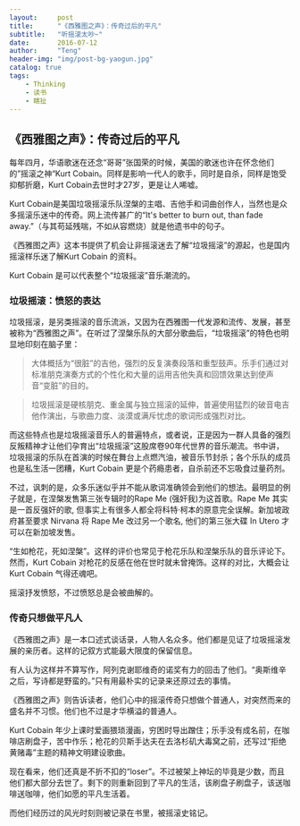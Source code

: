 ```yaml
---
layout:     post
title:      "《西雅图之声》：传奇过后的平凡"
subtitle:   "听摇滚太吵~"
date:       2016-07-12
author:     "Teng"
header-img: "img/post-bg-yaogun.jpg"
catalog: true
tags:
    - Thinking
    - 读书
    - 瞎扯
---
```


## 《西雅图之声》：传奇过后的平凡

每年四月，华语歌迷在还念“哥哥”张国荣的时候，美国的歌迷也许在怀念他们的”摇滚之神“Kurt Cobain。同样是影响一代人的歌手，同时是自杀，同样是饱受抑郁折磨，Kurt Cobain去世时才27岁，更是让人唏嘘。

Kurt Cobain是美国垃圾摇滚乐队涅槃的主唱、吉他手和词曲创作人，当然也是众多摇滚乐迷中的传奇。网上流传甚广的“It's better to burn out, than fade away.”（与其苟延残喘，不如从容燃烧）就是他遗书中的句子。

《西雅图之声》这本书提供了机会让非摇滚迷去了解“垃圾摇滚”的源起，也是国内摇滚样乐迷了解Kurt Cobain 的资料。

Kurt Cobain 是可以代表整个“垃圾摇滚”音乐潮流的。

### **垃圾摇滚：愤怒的表达**

垃圾摇滚，是另类摇滚的音乐流派，又因为在西雅图一代发源和流传、发展，甚至被称为“西雅图之声”。在听过了涅槃乐队的大部分歌曲后，“垃圾摇滚”的特色也明显地印刻在脑子里：

> 大体概括为“很脏”的吉他，强烈的反复演奏段落和重型鼓声。乐手们通过对标准朋克演奏方式的个性化和大量的运用吉他失真和回馈效果达到使声音“变脏”的目的。

> 垃圾摇滚是硬核朋克、重金属与独立摇滚的延伸，普遍使用猛烈的破音电吉他作演出，与歌曲力度、淡漠或满斥忧虑的歌词形成强烈对比。

而这些特点也是垃圾摇滚音乐人的普遍特点，或者说，正是因为一群人具备的强烈反叛精神才让他们孕育出“垃圾摇滚”这股席卷90年代世界的音乐潮流。书中讲，垃圾摇滚的乐队在首演的时候在舞台上点燃汽油，被音乐节封杀；各个乐队的成员也是私生活一团糟，Kurt Cobain 更是个药瘾患者，自杀前还不忘吸食过量药剂。

不过，讽刺的是，众多乐迷似乎并不能从歌词准确领会到他们的想法。最明显的例子就是，在涅槃发售第三张专辑时的Rape Me (强奸我)为这首歌。Rape Me 其实是一首反强奸的歌, 但事实上有很多人都全将科特·柯本的原意完全误解。新加坡政府甚至要求 Nirvana 将 Rape Me 改过另一个歌名, 他们的第三张大碟 In Utero 才可以在新加坡发售。

“生如枪花，死如涅槃”。这样的评价也常见于枪花乐队和涅槃乐队的音乐评论下。然而，Kurt Cobain 对枪花的反感在他在世时就未曾掩饰。这样的对比，大概会让Kurt Cobain 气得还魂吧。

摇滚抒发愤怒，不过愤怒总是会被曲解的。

### **传奇只想做平凡人**

《西雅图之声》是一本口述式谈话录，人物人名众多。他们都是见证了垃圾摇滚发展的亲历者。这样的记叙方式能最大限度的保留信息。

有人认为这样并不算写作，阿列克谢耶维奇的诺奖有力的回击了他们。“奥斯维辛之后，写诗都是野蛮的。”只有用最朴实的记录来还原过去的事情。

《西雅图之声》则告诉读者，他们心中的摇滚传奇只想做个普通人，对突然而来的盛名并不习惯。他们也不过是才华横溢的普通人。

Kurt Cobain 年少上课时爱画猥琐漫画，穷困时导出蹭住；乐手没有成名前，在咖啡店刷盘子，苦中作乐；枪花的贝斯手达夫在去洛杉矶大毒窝之前，还写过“拒绝黄赌毒”主题的精神文明建设歌曲。

现在看来，他们还真是不折不扣的“loser”。不过被架上神坛的毕竟是少数，而且他们都大部分去世了。剩下的则重新回到了平凡的生活，该刷盘子刷盘子，该送咖啡送咖啡，他们如愿的平凡生活着。

而他们经历过的风光时刻则被记录在书里，被摇滚史铭记。

